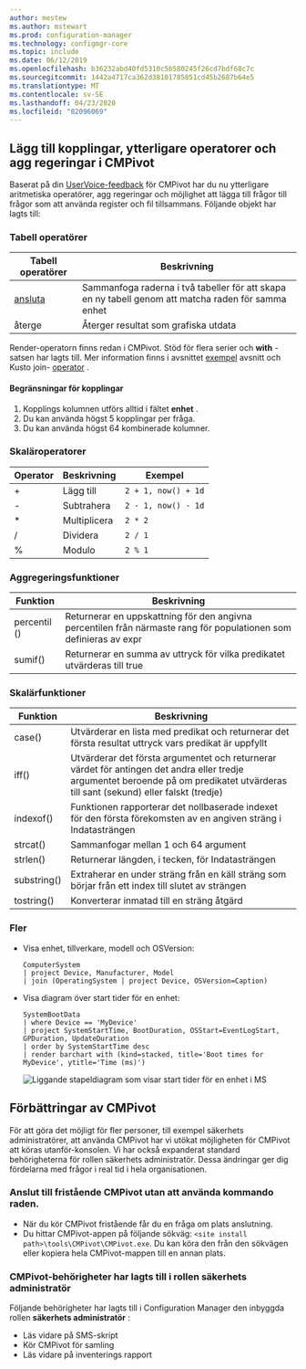 ```yaml
---
author: mestew
ms.author: mstewart
ms.prod: configuration-manager
ms.technology: configmgr-core
ms.topic: include
ms.date: 06/12/2019
ms.openlocfilehash: b36232abd40fd5310c5b580245f26cd7bdf68c7c
ms.sourcegitcommit: 1442a4717ca362d38101785851cd45b2687b64e5
ms.translationtype: MT
ms.contentlocale: sv-SE
ms.lasthandoff: 04/23/2020
ms.locfileid: "82096069"
---
```

## <a name="add-joins-additional-operators-and-aggregators-in-cmpivot"></a><a name="bkmk_cmpivot"></a>Lägg till kopplingar, ytterligare operatorer och agg regeringar i CMPivot
<!--4054074-->
 Baserat på din [UserVoice-feedback](https://configurationmanager.uservoice.com/forums/300492-ideas/suggestions/35636239-cmpivot-additional-operators-and-joins) för CMPivot har du nu ytterligare aritmetiska operatörer, agg regeringar och möjlighet att lägga till frågor till frågor som att använda register och fil tillsammans. Följande objekt har lagts till:

### <a name="table-operators"></a>Tabell operatörer

|Tabell operatörer| Beskrivning|
|-----|-----|
| [ansluta](https://docs.microsoft.com/azure/kusto/query/joinoperator)| Sammanfoga raderna i två tabeller för att skapa en ny tabell genom att matcha raden för samma enhet|
|återge|Återger resultat som grafiska utdata|

Render-operatorn finns redan i CMPivot. Stöd för flera serier och **with** -satsen har lagts till. Mer information finns i avsnittet [exempel](#bkmk_cmpivot-examples) avsnitt och Kusto join- [operator](https://docs.microsoft.com/azure/kusto/query/joinoperator) . 

#### <a name="limitations-for-joins"></a>Begränsningar för kopplingar

1. Kopplings kolumnen utförs alltid i fältet **enhet** .
1. Du kan använda högst 5 kopplingar per fråga.
1. Du kan använda högst 64 kombinerade kolumner.

### <a name="scalar-operators"></a>Skaläroperatorer

|Operator| Beskrivning|Exempel|
|-----|-----|-----|
| + | Lägg till| `2 + 1, now() + 1d`|
| - |  Subtrahera| `2 - 1, now() - 1d`|
| * | Multiplicera| `2 * 2`|
| / | Dividera | `2 / 1`|
| % | Modulo | `2 % 1`

### <a name="aggregation-functions"></a>Aggregeringsfunktioner

|Funktion| Beskrivning|
|-----|-----|
| percentil ()| Returnerar en uppskattning för den angivna percentilen från närmaste rang för populationen som definieras av expr|
| sumif() | Returnerar en summa av uttryck för vilka predikatet utvärderas till true|

### <a name="scalar-functions"></a>Skalärfunktioner

|Funktion| Beskrivning|
|-----|-----|
| case()| Utvärderar en lista med predikat och returnerar det första resultat uttryck vars predikat är uppfyllt |
| iff() | Utvärderar det första argumentet och returnerar värdet för antingen det andra eller tredje argumentet beroende på om predikatet utvärderas till sant (sekund) eller falskt (tredje)|
 | indexof() | Funktionen rapporterar det nollbaserade indexet för den första förekomsten av en angiven sträng i Indatasträngen|
| strcat() | Sammanfogar mellan 1 och 64 argument |
| strlen()| Returnerar längden, i tecken, för Indatasträngen|
| substring() | Extraherar en under sträng från en käll sträng som börjar från ett index till slutet av strängen |
| tostring() | Konverterar inmatad till en sträng åtgärd |


### <a name="examples"></a><a name="bkmk_cmpivot-examples"></a>Fler

- Visa enhet, tillverkare, modell och OSVersion:

   ``` Kusto
   ComputerSystem
   | project Device, Manufacturer, Model
   | join (OperatingSystem | project Device, OSVersion=Caption)
   ```

- Visa diagram över start tider för en enhet:

   ``` Kusto
   SystemBootData
   | where Device == 'MyDevice'
   | project SystemStartTime, BootDuration, OSStart=EventLogStart, GPDuration, UpdateDuration
   | order by SystemStartTime desc
   | render barchart with (kind=stacked, title='Boot times for MyDevice', ytitle='Time (ms)')
   ```
 
   ![Liggande stapeldiagram som visar start tider för en enhet i MS](../../media/4054074-render-using-with-statement.png)


## <a name="improvements-to-cmpivot"></a>Förbättringar av CMPivot

För att göra det möjligt för fler personer, till exempel säkerhets administratörer, att använda CMPivot har vi utökat möjligheten för CMPivot att köras utanför-konsolen. Vi har också expanderat standard behörigheterna för rollen säkerhets administratör. Dessa ändringar ger dig fördelarna med frågor i real tid i hela organisationen.

### <a name="connect-to-cmpivot-standalone-without-using-the-command-line"></a>Anslut till fristående CMPivot utan att använda kommando raden.
<!--4619340-->

- När du kör CMPivot fristående får du en fråga om plats anslutning. 
- Du hittar CMPivot-appen på följande sökväg: `<site install path>\tools\CMPivot\CMPivot.exe`. Du kan köra den från den sökvägen eller kopiera hela CMPivot-mappen till en annan plats.
 
### <a name="added-cmpivot-permissions-to-the-security-administrator-role"></a>CMPivot-behörigheter har lagts till i rollen säkerhets administratör
<!--4683130-->

Följande behörigheter har lagts till i Configuration Manager den inbyggda rollen **säkerhets administratör** :
- Läs vidare på SMS-skript
- Kör CMPivot för samling
- Läs vidare på inventerings rapport

